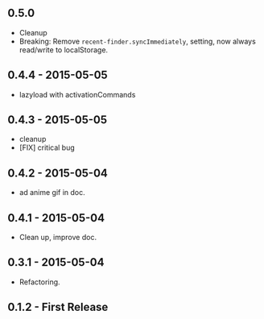 ## 0.5.0
- Cleanup
- Breaking: Remove `recent-finder.syncImmediately`, setting, now always read/write to localStorage.

## 0.4.4 - 2015-05-05
- lazyload with activationCommands

## 0.4.3 - 2015-05-05
- cleanup
- [FIX] critical bug

## 0.4.2 - 2015-05-04
- ad anime gif in doc.

## 0.4.1 - 2015-05-04
- Clean up, improve doc.

## 0.3.1 - 2015-05-04
- Refactoring.

## 0.1.2 - First Release
